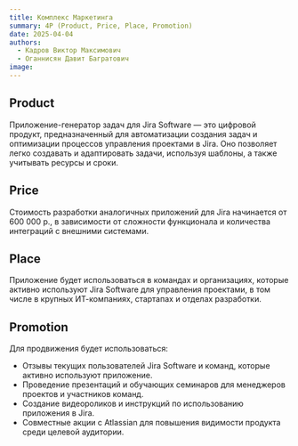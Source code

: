 ```yaml
---
title: Комплекс Маркетинга
summary: 4P (Product, Price, Place, Promotion)
date: 2025-04-04
authors:
  - Кадров Виктор Максимович
  - Оганнисян Давит Багратович
image:
---
```


## Product

Приложение-генератор задач для Jira Software — это цифровой продукт, предназначенный для автоматизации создания задач и оптимизации процессов управления проектами в Jira. Оно позволяет легко создавать и адаптировать задачи, используя шаблоны, а также учитывать ресурсы и сроки.

## Price

Стоимость разработки аналогичных приложений для Jira начинается от 600 000 р., в зависимости от сложности функционала и количества интеграций с внешними системами.

## Place

Приложение будет использоваться в командах и организациях, которые активно используют Jira Software для управления проектами, в том числе в крупных ИТ-компаниях, стартапах и отделах разработки.

## Promotion
Для продвижения будет использоваться:
- Отзывы текущих пользователей Jira Software и команд, которые активно используют приложение.
- Проведение презентаций и обучающих семинаров для менеджеров проектов и участников команд.
- Создание видеороликов и инструкций по использованию приложения в Jira.
- Совместные акции с Atlassian для повышения видимости продукта среди целевой аудитории.
